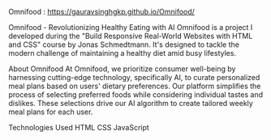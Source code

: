 Omnifood : https://gauravsinghgkp.github.io/Omnifood/

Omnifood - Revolutionizing Healthy Eating with AI
Omnifood is a project I developed during the "Build Responsive Real-World Websites with HTML and CSS" course by Jonas Schmedtmann. 
It's designed to tackle the modern challenge of maintaining a healthy diet amid busy lifestyles.

About Omnifood
At Omnifood, we prioritize consumer well-being by harnessing cutting-edge technology, specifically AI, to curate personalized meal plans based on users' dietary preferences. 
Our platform simplifies the process of selecting preferred foods while considering individual tastes and dislikes. 
These selections drive our AI algorithm to create tailored weekly meal plans for each user.

Technologies Used
HTML
CSS
JavaScript
